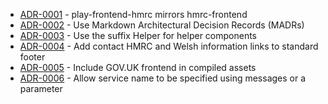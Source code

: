 

<!-- adrlog -->

- [ADR-0001](0001-play-frontend-hmrc-mirrors-hmrc-frontend.md) - play-frontend-hmrc mirrors hmrc-frontend
- [ADR-0002](0002-use-markdown-architectural-decision-records.md) - Use Markdown Architectural Decision Records (MADRs)
- [ADR-0003](0003-use-the-suffix-helpers-for-helper-components.md) - Use the suffix Helper for helper components
- [ADR-0004](0004-add-contact-and-welsh-information-links-into-footer.md) - Add contact HMRC and Welsh information links to standard footer
- [ADR-0005](0005-include-govuk-frontend-in-compiled-assets.md) - Include GOV.UK frontend in compiled assets
- [ADR-0006](0006-allow-service-name-to-be-specified-using-messages-or-a-parameter.md) - Allow service name to be specified using messages or a parameter

<!-- adrlogstop -->












